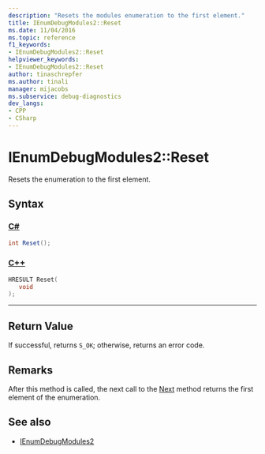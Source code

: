```yaml
---
description: "Resets the modules enumeration to the first element."
title: IEnumDebugModules2::Reset
ms.date: 11/04/2016
ms.topic: reference
f1_keywords:
- IEnumDebugModules2::Reset
helpviewer_keywords:
- IEnumDebugModules2::Reset
author: tinaschrepfer
ms.author: tinali
manager: mijacobs
ms.subservice: debug-diagnostics
dev_langs:
- CPP
- CSharp
---
```

# IEnumDebugModules2::Reset

Resets the enumeration to the first element.

## Syntax

### [C#](#tab/csharp)
```csharp
int Reset();
```
### [C++](#tab/cpp)
```cpp
HRESULT Reset(
   void
);
```
---

## Return Value
 If successful, returns `S_OK`; otherwise, returns an error code.

## Remarks
 After this method is called, the next call to the [Next](../../../extensibility/debugger/reference/ienumdebugmodules2-next.md) method returns the first element of the enumeration.

## See also
- [IEnumDebugModules2](../../../extensibility/debugger/reference/ienumdebugmodules2.md)

